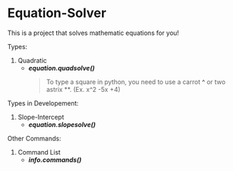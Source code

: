 # Equation-Solver

This is a project that solves mathematic equations for you!

Types:

1. Quadratic
    - ***equation.quadsolve()***
      > To type a square in python, you need to use a carrot **^** or two astrix **. (Ex. x^2 -5x +4)

Types in Developement:

1. Slope-Intercept
    - ***equation.slopesolve()***

Other Commands:

1. Command List
    - ***info.commands()***